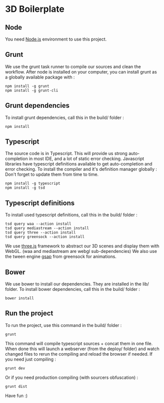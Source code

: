 # 3D Boilerplate



## Node

You need [Node.js](https://nodejs.org/) environment to use this project.

## Grunt

We use the grunt task runner to compile our sources and clean the workflow.
After node is installed on your computer, you can install grunt as a globally available package with :

```
npm install -g grunt
npm install -g grunt-cli
```

## Grunt dependencies

To install grunt dependencies, call this in the build/ folder :

```
npm install
```

## Typescript

The source code is in Typescript. This will provide us strong auto-completion in most IDE, and a lot of static error checking.
Javascript libraries have typescript definitions available to get auto-completion and error checking.
To install the compiler and it's definition manager globally :
Don't forget to update them from time to time.

```
npm install -g typescript
npm install -g tsd
```

## Typescript definitions

To install used typescript definitions, call this in the build/ folder :

```
tsd query waa --action install
tsd query mediastream --action install
tsd query three --action install
tsd query greensock --action install
```

We use [three.js](http://threejs.org/) framework to abstract our 3D scenes and display them with WebGL.
(waa and mediastream are webgl sub-dependencies)
We also use the tween engine [gsap](http://greensock.com/gsap) from greensock for animations.

## Bower

We use bower to install our dependencies. They are installed in the lib/ folder.
To install bower dependencies, call this in the build/ folder :

```
bower install
```

## Run the project

To run the project, use this command in the build/ folder :

```
grunt
```

This command will compile typescript sources + concat them in one file. When done this will launch a webserver (from the deploy/ folder) and watch changed files to rerun the compiling and reload the browser if needed.
If you need just compiling :

```
grunt dev
```

Or if you need production compiling (with sourcers obfuscation) :

```
grunt dist
```


Have fun :)